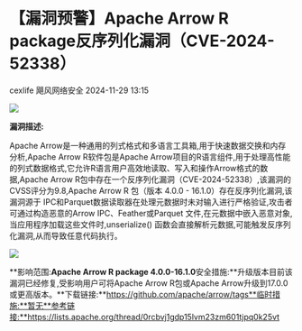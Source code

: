 #  【漏洞预警】Apache Arrow R package反序列化漏洞（CVE-2024-52338）   
cexlife  飓风网络安全   2024-11-29 13:15  
  
![](https://mmbiz.qpic.cn/mmbiz_png/ibhQpAia4xu01jq2F2X1jJqPj5RGVpRtGd7mLMZOq8COuiaNcz3D8g1ghCGc8o4wjxjicuJdJnLOlzxUDEzcrFF5AA/640?wx_fmt=png&from=appmsg "")  
  
**漏洞描述:**  
  
Apache Arrow是一种通用的列式格式和多语言工具箱,用于快速数据交换和内存分析,Apache Arrow R软件包是Apache Arrow项目的R语言组件,用于处理高性能的列式数据格式,它允许R语言用户高效地读取、写入和操作Arrow格式的数据,Apache Arrow R包中存在一个反序列化漏洞（CVE-2024-52338）,该漏洞的CVSS评分为9.8,Apache Arrow R 包（版本 4.0.0 - 16.1.0）存在反序列化漏洞,该漏洞源于 IPC和Parquet数据读取器在处理元数据时未对输入进行严格验证,攻击者可通过构造恶意的Arrow IPC、Feather或Parquet 文件,在元数据中嵌入恶意对象,当应用程序加载这些文件时,unserialize() 函数会直接解析元数据,可能触发反序列化漏洞,从而导致任意代码执行。  
  
![](https://mmbiz.qpic.cn/mmbiz_png/ibhQpAia4xu01jq2F2X1jJqPj5RGVpRtGdCsZrqFXaoRA3A4kRglScGOURWRTCQ1a42cRFFwozNtCAVibs5GX9fbA/640?wx_fmt=png&from=appmsg "")  
  
**影响范围:**Apache Arrow R package 4.0.0-16.1.0**安全措施:**升级版本目前该漏洞已经修复,受影响用户可将Apache Arrow R包或Apache Arrow升级到17.0.0或更高版本。**下载链接:**https://github.com/apache/arrow/tags**临时措施:**暂无**参考链接:**https://lists.apache.org/thread/0rcbvj1gdp15lvm23zm601tjpq0k25vt  
  
